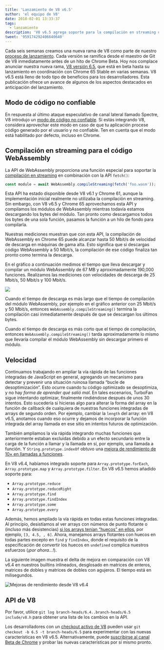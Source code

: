 ```yaml
---
title: 'Lanzamiento de V8 v6.5'
author: 'el equipo de V8'
date: 2018-02-01 13:33:37
tags:
  - lanzamiento
description: 'V8 v6.5 agrega soporte para la compilación en streaming de WebAssembly e incluye un nuevo “modo de código no confiable”.'
tweet: '959174292406640640'
---
```

Cada seis semanas creamos una nueva rama de V8 como parte de nuestro [proceso de lanzamiento](/docs/release-process). Cada versión se ramifica desde el maestro de Git de V8 inmediatamente antes de un hito de Chrome Beta. Hoy nos complace anunciar nuestra nueva rama, [V8 versión 6.5](https://chromium.googlesource.com/v8/v8.git/+log/branch-heads/6.5), que está en beta hasta su lanzamiento en coordinación con Chrome 65 Stable en varias semanas. V8 v6.5 está lleno de todo tipo de beneficios para los desarrolladores. Esta publicación ofrece un avance de algunos de los aspectos destacados en anticipación del lanzamiento.

<!--truncate-->
## Modo de código no confiable

En respuesta al último ataque especulativo de canal lateral llamado Spectre, V8 introdujo un [modo de código no confiable](/docs/untrusted-code-mitigations). Si estás integrando V8, considera aprovechar este modo en caso de que tu aplicación procese código generado por el usuario y no confiable. Ten en cuenta que el modo está habilitado por defecto, incluso en Chrome.

## Compilación en streaming para el código WebAssembly

La API de WebAssembly proporciona una función especial para soportar la [compilación en streaming](https://developers.google.com/web/updates/2018/04/loading-wasm) en combinación con la API `fetch()`:

```js
const module = await WebAssembly.compileStreaming(fetch('foo.wasm'));
```

Esta API ha estado disponible desde V8 v6.1 y Chrome 61, aunque la implementación inicial realmente no utilizaba la compilación en streaming. Sin embargo, con V8 v6.5 y Chrome 65 aprovechamos esta API y compilamos los módulos de WebAssembly mientras todavía estamos descargando los bytes del módulo. Tan pronto como descargamos todos los bytes de una sola función, pasamos la función a un hilo de fondo para compilarla.

Nuestras mediciones muestran que con esta API, la compilación de WebAssembly en Chrome 65 puede alcanzar hasta 50 Mbit/s de velocidad de descarga en máquinas de gama alta. Esto significa que si descargas código WebAssembly a 50 Mbit/s, la compilación de ese código finaliza tan pronto como termina la descarga.

En el gráfico a continuación medimos el tiempo que lleva descargar y compilar un módulo WebAssembly de 67 MB y aproximadamente 190,000 funciones. Realizamos las mediciones con velocidades de descarga de 25 Mbit/s, 50 Mbit/s y 100 Mbit/s.

![](/_img/v8-release-65/wasm-streaming-compilation.svg)

Cuando el tiempo de descarga es más largo que el tiempo de compilación del módulo WebAssembly, por ejemplo en el gráfico anterior con 25 Mbit/s y 50 Mbit/s, entonces `WebAssembly.compileStreaming()` termina la compilación casi inmediatamente después de que se descargan los últimos bytes.

Cuando el tiempo de descarga es más corto que el tiempo de compilación, entonces `WebAssembly.compileStreaming()` tarda aproximadamente lo mismo que llevaría compilar el módulo WebAssembly sin descargar primero el módulo.

## Velocidad

Continuamos trabajando en ampliar la vía rápida de las funciones integradas de JavaScript en general, agregando un mecanismo para detectar y prevenir una situación ruinosa llamada “bucle de desoptimización”. Esto ocurre cuando tu código optimizado se desoptimiza, y no hay _forma de aprender qué salió mal_. En tales escenarios, TurboFan sigue intentando optimizar, finalmente rindiéndose después de unos 30 intentos. Esto sucedería si hicieras algo para alterar la forma del array en la función de callback de cualquiera de nuestras funciones integradas de arrays de segundo orden. Por ejemplo, cambiar la `length` del array: en V8 v6.5, anotamos cuando eso ocurre y dejamos de incorporar la función integrada del array llamada en ese sitio en intentos futuros de optimización.

También ampliamos la vía rápida integrando muchas funciones que anteriormente estaban excluidas debido a un efecto secundario entre la carga de la función a llamar y la llamada en sí, por ejemplo, una llamada a función. Y `String.prototype.indexOf` obtuvo una [mejora de rendimiento de 10× en llamadas a funciones](https://bugs.chromium.org/p/v8/issues/detail?id=6270).

En V8 v6.4, habíamos integrado soporte para `Array.prototype.forEach`, `Array.prototype.map` y `Array.prototype.filter`. En V8 v6.5 hemos añadido soporte para:

- `Array.prototype.reduce`
- `Array.prototype.reduceRight`
- `Array.prototype.find`
- `Array.prototype.findIndex`
- `Array.prototype.some`
- `Array.prototype.every`

Además, hemos ampliado la vía rápida en todas estas funciones integradas. Al principio, desistíamos al ver arrays con números de punto flotante o (incluso más desistencias) [si los arrays tenían “huecos” en ellos](/blog/elements-kinds), por ejemplo, `[3, 4.5, , 6]`. Ahora, manejamos arrays flotantes con huecos en todas partes excepto en `find` y `findIndex`, donde el requisito de la especificación de convertir los huecos en `undefined` complica nuestros esfuerzos (_¡por ahora…!_).

La siguiente imagen muestra el delta de mejora en comparación con V8 v6.4 en nuestros builtins inlineados, desglosado en matrices de enteros, matrices de dobles y matrices de dobles con agujeros. El tiempo está en milisegundos.

![Mejoras de rendimiento desde V8 v6.4](/_img/v8-release-65/performance-improvements.svg)

## API de V8

Por favor, utilice `git log branch-heads/6.4..branch-heads/6.5 include/v8.h` para obtener una lista de los cambios en la API.

Los desarrolladores con un [checkout activo de V8](/docs/source-code#using-git) pueden usar `git checkout -b 6.5 -t branch-heads/6.5` para experimentar con las nuevas características en V8 v6.5. Alternativamente, puede [suscribirse al canal Beta de Chrome](https://www.google.com/chrome/browser/beta.html) y probar las nuevas características por sí mismo pronto.
